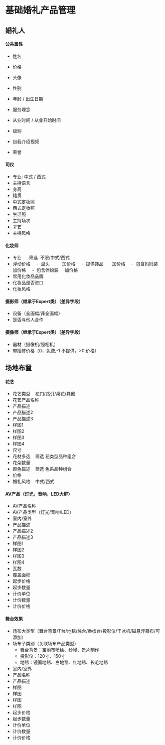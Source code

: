 # 基础婚礼产品管理

## 婚礼人

#### 公共属性

- 姓名
- 价格
- 头像

- 性别
- 年龄 / 出生日期

- 服务理念
- 从业时间 / 从业开始时间
- 级别

- 自我介绍视频
- 荣誉


#### 司仪

- 专业: 中式 / 西式
- 主持语言
- 身高
- 籍贯
- 中式定妆照
- 西式定妆照
- 生活照
- 主持场次
- 才艺
- 主持风格

#### 化妆师

- 专业      筛选  不限/中式/西式
- 浮动价格
    -  盘头          加价格
    -  提供饰品       加价格
    -  包含妈妈装     加价格
    -  包含伴娘装     加价格
- 常用化妆品品牌
- 化妆品是否进口
- 化妆风格

#### 摄影师（继承于Expert类）（差异字段）

- 设备（全画幅/非全画幅）
- 是否与他人合作

#### 摄像师（继承于Expert类）（差异字段）

- 器材（摄像机/照相机）
- 带摇臂价格（0，免费,-1 不提供，>0 价格）


## 场地布置

#### 花艺

- 花艺类型    花门/路引/桌花/其他
- 花艺产品名称
- 产品描述
- 产品描述2
- 产品描述3
- 样图1
- 样图2
- 样图3
- 样图4
- 尺寸
- 花材多选    筛选 花类型品种组合  
- 花朵数量  
- 颜色描述    筛选 色系品种组合
- 价格    
- 婚礼风格    中式/西式

#### AV产品（灯光，音响，LED大屏）

- AV产品名称
- AV产品类型（灯光/音响/LED）
- 室内/室外
- 产品描述
- 产品描述2
- 产品描述3
- 样图1
- 样图2
- 样图3
- 样图4
- 瓦数
- 覆盖面积
- 起步价格
- 起步数量
- 计价单位
- 计价数量
- 计价价格

#### 舞台效果

- 场布大类型（舞台背景/T台/地毯/烛台/香槟台/投影仪/干冰机/磁悬浮幕布/可添加）
- 场布子类别（关联场布产品类型）
   - 舞台背景：宝丽布喷绘、纱幔、景片制作
   - 投影仪：120寸、150寸
   - 地毯：镜面地毯、白地毯、红地毯、长毛地毯
- 室内/室外
- 产品名称
- 产品描述
- 样图
- 样图
- 样图
- 样图
- 起步价格
- 起步数量
- 计价单位
- 计价数量
- 计价价格

